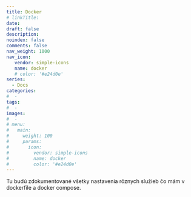 ```yaml
---
title: Docker
# linkTitle:
date: 
draft: false
description: 
noindex: false
comments: false
nav_weight: 1000
nav_icon:
   vendor: simple-icons
   name: docker
   # color: '#e24d0e'
series:
  - Docs
categories:
#  - 
tags:
#  - 
images:
#  - 
# menu:
#   main:
#     weight: 100
#     params:
#       icon:
#         vendor: simple-icons
#         name: docker
#         color: '#e24d0e'
---
```


Tu budú zdokumentované všetky nastavenia rôznych služieb čo mám v dockerfile a docker compose.

<!--more-->


